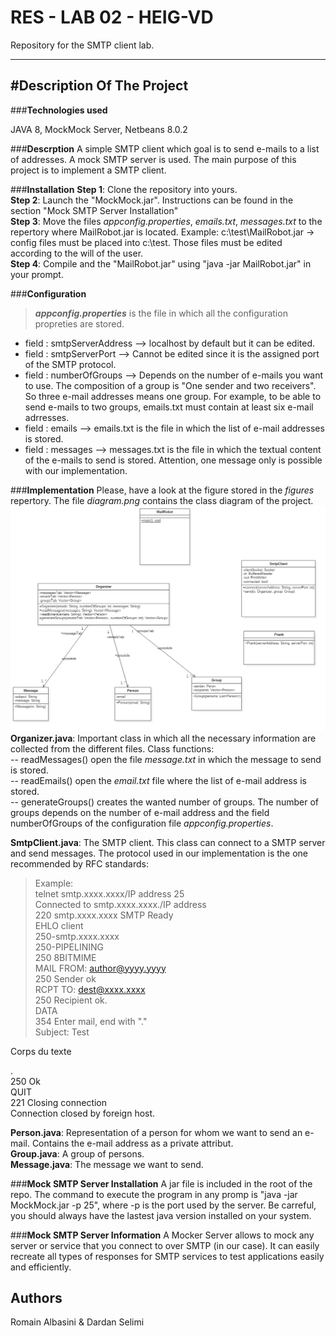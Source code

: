 RES - LAB 02 - HEIG-VD 
===================

Repository for the SMTP client lab.

----------
#Description Of The Project
-------------

###**Technologies used**

JAVA 8, MockMock Server, Netbeans 8.0.2

###**Descrption**
A simple SMTP client which goal is to send e-mails to a list of addresses. A mock SMTP server is used. The main purpose of this project is to implement a SMTP client.

###**Installation**
**Step 1**: Clone the repository into yours.  
**Step 2**: Launch the "MockMock.jar". Instructions can be found in the section "Mock SMTP Server Installation"  
**Step 3**: Move the files *appconfig.properties*, *emails.txt*, *messages.txt* to the repertory where MailRobot.jar is located. Example: c:\test\MailRobot.jar -> config files must be placed into c:\test\. Those files must be edited according to the will of the user.    
**Step 4**: Compile and  the "MailRobot.jar" using "java -jar MailRobot.jar" in your prompt.  

###**Configuration**
> ***appconfig.properties*** is the file in which all the configuration propreties are stored. 
>
 - field : smtpServerAddress --> localhost by default but it can be edited.  
 - field : smtpServerPort   --> Cannot be edited since it is the   assigned port of the SMTP protocol. 
 - field : numberOfGroups --> Depends on the number of e-mails you want to use. 
The composition of a group is "One sender and two receivers". So three e-mail addresses means  one group. For example, to be able to send e-mails to two groups, emails.txt must contain at least six e-mail adrresses.
 - field : emails --> emails.txt is the file in which the list of e-mail addresses is stored.
 - field : messages --> messages.txt is the file in which the textual content of the e-mails to send is stored. Attention, one message only is possible with our implementation.

###**Implementation**
 Please, have a look at the figure stored in the *figures* repertory. The file *diagram.png* contains the class diagram of the project.
   ![class diagram](/figures/diagram.png)
 **Organizer.java**: Important class in which all the necessary information are collected from the different files. 
 Class functions:  
 -- readMessages() open the file *message.txt* in which the message to send is stored.   
 -- readEmails() open the *email.txt* file where the list of e-mail address is stored.  
 -- generateGroups() creates the wanted number of groups. The number of groups depends on the number of e-mail address and the field numberOfGroups of the configuration file *appconfig.properties*.  
 
**SmtpClient.java**: The SMTP client. This class can connect to a SMTP server and send messages. The protocol used in our implementation is the one recommended by RFC standards:

>Example:  
telnet smtp.xxxx.xxxx/IP address 25  
Connected to smtp.xxxx.xxxx./IP address  
220 smtp.xxxx.xxxx SMTP Ready  
EHLO client  
250-smtp.xxxx.xxxx  
250-PIPELINING  
250 8BITMIME         
MAIL FROM: <author@yyyy.yyyy>  
250 Sender ok  
RCPT TO: <dest@xxxx.xxxx>  
250 Recipient ok.  
DATA  
354 Enter mail, end with "."   
Subject: Test  
>
Corps du texte 
> 
.  
250 Ok  
QUIT  
221 Closing connection  
Connection closed by foreign host.   

**Person.java**: Representation of a person for whom we want to send an e-mail. Contains the e-mail address as a private attribut.  
**Group.java**: A group of persons.  
**Message.java**: The message we want to send.  

###**Mock SMTP Server Installation**
 A jar file is included in the root of the repo. The command to execute the program in any promp is "java -jar MockMock.jar -p 25", where -p is the port used by the server. Be carreful, you should always have the lastest java version installed on your system.

###**Mock SMTP Server Information**
A Mocker Server allows to mock any server or service that you connect to over SMTP (in our case). It can easily recreate all types of responses for SMTP services to test applications easily and efficiently.

Authors
-------------
Romain Albasini & Dardan Selimi
